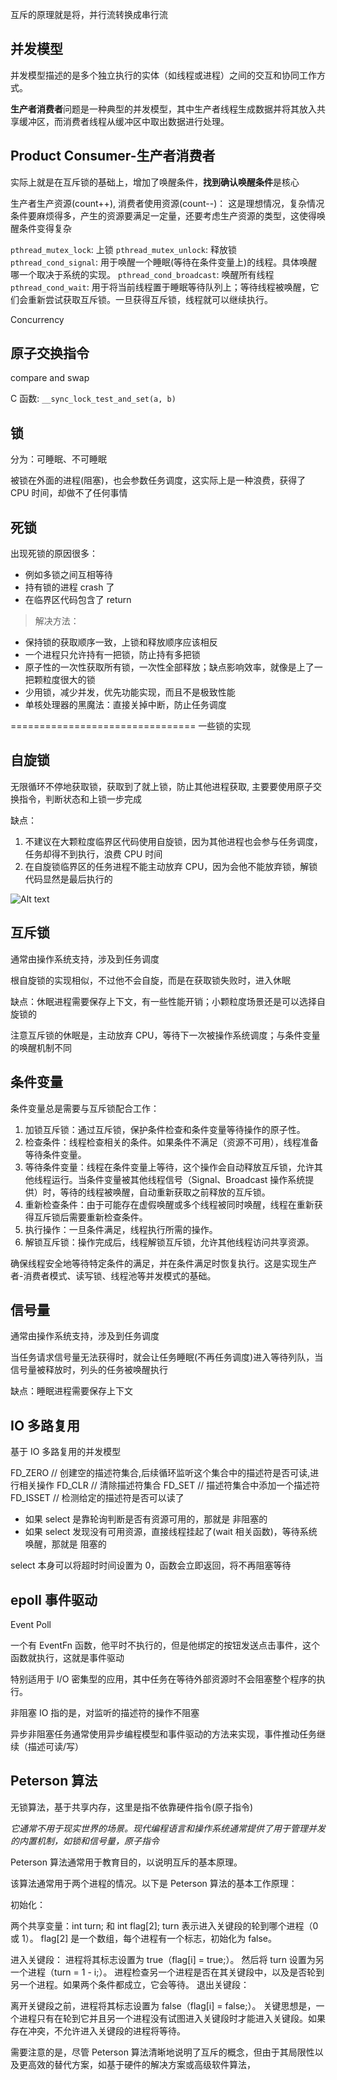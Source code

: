互斥的原理就是将，并行流转换成串行流

## 并发模型

并发模型描述的是多个独立执行的实体（如线程或进程）之间的交互和协同工作方式。

**生产者消费者**问题是一种典型的并发模型，其中生产者线程生成数据并将其放入共享缓冲区，而消费者线程从缓冲区中取出数据进行处理。

## Product Consumer-生产者消费者

实际上就是在互斥锁的基础上，增加了唤醒条件，**找到确认唤醒条件**是核心

生产者生产资源(count++), 消费者使用资源(count--)：
这是理想情况，复杂情况条件要麻烦得多，产生的资源要满足一定量，还要考虑生产资源的类型，这使得唤醒条件变得复杂

`pthread_mutex_lock`: 上锁
`pthread_mutex_unlock`: 释放锁
`pthread_cond_signal`: 用于唤醒一个睡眠(等待在条件变量上)的线程。具体唤醒哪一个取决于系统的实现。
`pthread_cond_broadcast`: 唤醒所有线程
`pthread_cond_wait`: 用于将当前线程置于睡眠等待队列上；等待线程被唤醒，它们会重新尝试获取互斥锁。一旦获得互斥锁，线程就可以继续执行。

Concurrency

## 原子交换指令

compare and swap

C 函数: `__sync_lock_test_and_set(a, b)`

## 锁

分为：可睡眠、不可睡眠

被锁在外面的进程(阻塞)，也会参数任务调度，这实际上是一种浪费，获得了 CPU 时间，却做不了任何事情

## 死锁

出现死锁的原因很多：

- 例如多锁之间互相等待
- 持有锁的进程 crash 了
- 在临界区代码包含了 return

> 解决方法：

- 保持锁的获取顺序一致，上锁和释放顺序应该相反
- 一个进程只允许持有一把锁，防止持有多把锁
- 原子性的一次性获取所有锁，一次性全部释放；缺点影响效率，就像是上了一把颗粒度很大的锁
- 少用锁，减少并发，优先功能实现，而且不是极致性能
- 单核处理器的黑魔法：直接关掉中断，防止任务调度

================================
一些锁的实现

## 自旋锁

无限循环不停地获取锁，获取到了就上锁，防止其他进程获取, 主要要使用原子交换指令，判断状态和上锁一步完成

缺点：

1. 不建议在大颗粒度临界区代码使用自旋锁，因为其他进程也会参与任务调度，任务却得不到执行，浪费 CPU 时间
2. 在自旋锁临界区的任务进程不能主动放弃 CPU，因为会他不能放弃锁，解锁代码显然是最后执行的

![Alt text](image.png)

## 互斥锁

通常由操作系统支持，涉及到任务调度

根自旋锁的实现相似，不过他不会自旋，而是在获取锁失败时，进入休眠

缺点：休眠进程需要保存上下文，有一些性能开销；小颗粒度场景还是可以选择自旋锁的

注意互斥锁的休眠是，主动放弃 CPU，等待下一次被操作系统调度；与条件变量的唤醒机制不同

## 条件变量

条件变量总是需要与互斥锁配合工作：

1. 加锁互斥锁：通过互斥锁，保护条件检查和条件变量等待操作的原子性。
2. 检查条件：线程检查相关的条件。如果条件不满足（资源不可用），线程准备等待条件变量。
3. 等待条件变量：线程在条件变量上等待，这个操作会自动释放互斥锁，允许其他线程运行。当条件变量被其他线程信号（Signal、Broadcast 操作系统提供）时，等待的线程被唤醒，自动重新获取之前释放的互斥锁。
4. 重新检查条件：由于可能存在虚假唤醒或多个线程被同时唤醒，线程在重新获得互斥锁后需要重新检查条件。
5. 执行操作：一旦条件满足，线程执行所需的操作。
6. 解锁互斥锁：操作完成后，线程解锁互斥锁，允许其他线程访问共享资源。

确保线程安全地等待特定条件的满足，并在条件满足时恢复执行。这是实现生产者-消费者模式、读写锁、线程池等并发模式的基础。

## 信号量

通常由操作系统支持，涉及到任务调度

当任务请求信号量无法获得时，就会让任务睡眠(不再任务调度)进入等待列队，当信号量被释放时，列头的任务被唤醒执行

缺点：睡眠进程需要保存上下文

## IO 多路复用

基于 IO 多路复用的并发模型

FD_ZERO // 创建空的描述符集合,后续循环监听这个集合中的描述符是否可读,进行相关操作
FD_CLR // 清除描述符集合
FD_SET // 描述符集合中添加一个描述符
FD_ISSET // 检测给定的描述符是否可以读了

- 如果 select 是靠轮询判断是否有资源可用的，那就是 非阻塞的
- 如果 select 发现没有可用资源，直接线程挂起了(wait 相关函数)，等待系统唤醒，那就是 阻塞的

select 本身可以将超时时间设置为 0，函数会立即返回，将不再阻塞等待

## epoll 事件驱动

Event Poll

一个有 EventFn 函数，他平时不执行的，但是他绑定的按钮发送点击事件，这个函数就执行，这就是事件驱动

特别适用于 I/O 密集型的应用，其中任务在等待外部资源时不会阻塞整个程序的执行。

非阻塞 IO 指的是，对监听的描述符的操作不阻塞

异步非阻塞任务通常使用异步编程模型和事件驱动的方法来实现，事件推动任务继续（描述可读/写）

## Peterson 算法

无锁算法，基于共享内存，这里是指不依靠硬件指令(原子指令)

_它通常不用于现实世界的场景。现代编程语言和操作系统通常提供了用于管理并发的内置机制，如锁和信号量，原子指令_

Peterson 算法通常用于教育目的，以说明互斥的基本原理。

该算法通常用于两个进程的情况。以下是 Peterson 算法的基本工作原理：

初始化：

两个共享变量：int turn; 和 int flag[2];
turn 表示进入关键段的轮到哪个进程（0 或 1）。
flag[2] 是一个数组，每个进程有一个标志，初始化为 false。

进入关键段：
进程将其标志设置为 true（flag[i] = true;）。
然后将 turn 设置为另一个进程（turn = 1 - i;）。
进程检查另一个进程是否在其关键段中，以及是否轮到另一个进程。如果两个条件都成立，它会等待。
退出关键段：

离开关键段之前，进程将其标志设置为 false（flag[i] = false;）。
关键思想是，一个进程只有在轮到它并且另一个进程没有试图进入关键段时才能进入关键段。如果存在冲突，不允许进入关键段的进程将等待。

需要注意的是，尽管 Peterson 算法清晰地说明了互斥的概念，但由于其局限性以及更高效的替代方案，如基于硬件的解决方案或高级软件算法，
